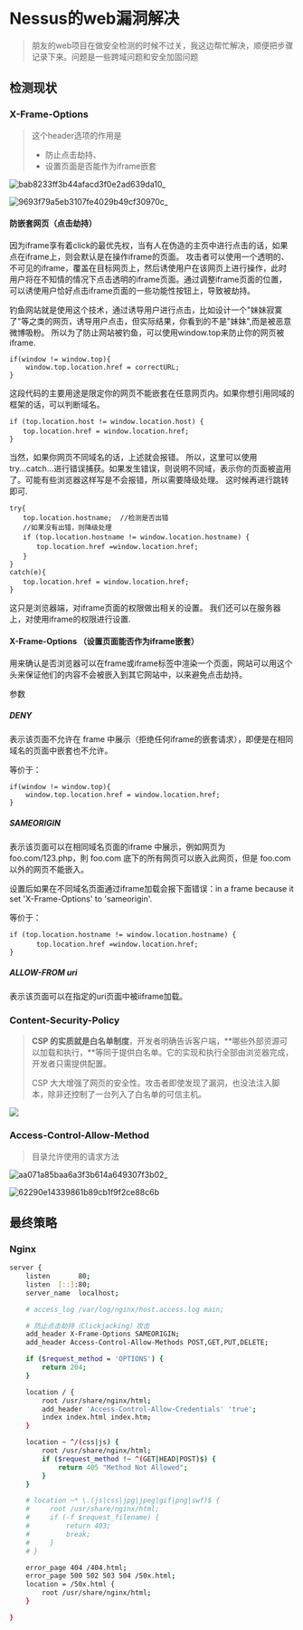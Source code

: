 # Nessus的web漏洞解决

> 朋友的web项目在做安全检测的时候不过关，我这边帮忙解决，顺便把步骤记录下来。问题是一些跨域问题和安全加固问题

## 检测现状

### X-Frame-Options

> 这个header选项的作用是 
>
> - 防止点击劫持、
> - 设置页面是否能作为iframe嵌套







![bab8233ff3b44afacd3f0e2ad639da10_](./Nessus的web漏洞解决.assets/bab8233ff3b44afacd3f0e2ad639da10_.png)



![9693f79a5eb3107fe4029b49cf30970c_](./Nessus的web漏洞解决.assets/9693f79a5eb3107fe4029b49cf30970c_.png)



#### 防嵌套网页（点击劫持）

因为iframe享有着click的最优先权，当有人在伪造的主页中进行点击的话，如果点在iframe上，则会默认是在操作iframe的页面。 攻击者可以使用一个透明的、不可见的iframe，覆盖在目标网页上，然后诱使用户在该网页上进行操作，此时用户将在不知情的情况下点击透明的iframe页面。通过调整iframe页面的位置，可以诱使用户恰好点击iframe页面的一些功能性按钮上，导致被劫持。

钓鱼网站就是使用这个技术，通过诱导用户进行点击，比如设计一个"妹妹寂寞了"等之类的网页，诱导用户点击，但实际结果，你看到的不是"妹妹",而是被恶意微博吸粉。 
所以为了防止网站被钓鱼，可以使用window.top来防止你的网页被iframe.

    if(window != window.top){
        window.top.location.href = correctURL;
    }

这段代码的主要用途是限定你的网页不能嵌套在任意网页内。如果你想引用同域的框架的话，可以判断域名。

    if (top.location.host != window.location.host) {
    　　top.location.href = window.location.href;
    }

当然，如果你网页不同域名的话，上述就会报错。
所以，这里可以使用try...catch...进行错误捕获。如果发生错误，则说明不同域，表示你的页面被盗用了。可能有些浏览器这样写是不会报错，所以需要降级处理。
这时候再进行跳转即可.

    try{
    　　top.location.hostname;  //检测是否出错
    　　//如果没有出错，则降级处理
    　　if (top.location.hostname != window.location.hostname) { 
    　　　　top.location.href =window.location.href;
    　　}
    }
    catch(e){
    　　top.location.href = window.location.href;
    }

这只是浏览器端，对iframe页面的权限做出相关的设置。 我们还可以在服务器上，对使用iframe的权限进行设置.

#### X-Frame-Options （设置页面能否作为iframe嵌套）

用来确认是否浏览器可以在frame或iframe标签中渲染一个页面，网站可以用这个头来保证他们的内容不会被嵌入到其它网站中，以来避免点击劫持。

参数

##### DENY

表示该页面不允许在 frame 中展示（拒绝任何iframe的嵌套请求），即便是在相同域名的页面中嵌套也不允许。

等价于：

    if(window != window.top){
        window.top.location.href = window.location.href;
    }

##### SAMEORIGIN

表示该页面可以在相同域名页面的iframe 中展示，例如网页为 foo.com/123.php，則 foo.com 底下的所有网页可以嵌入此网页，但是 foo.com 以外的网页不能嵌入。

设置后如果在不同域名页面通过iframe加载会报下面错误：in a frame because it set 'X-Frame-Options' to 'sameorigin'.

等价于：

    if (top.location.hostname != window.location.hostname) { 
    　　　　top.location.href =window.location.href;
    }

##### ALLOW-FROM uri

表示该页面可以在指定的uri页面中被iiframe加载。





### Content-Security-Policy

> **CSP 的实质就是白名单制度**，开发者明确告诉客户端，**哪些外部资源可以加载和执行，**等同于提供白名单。它的实现和执行全部由浏览器完成，开发者只需提供配置。
>
> CSP 大大增强了网页的安全性。攻击者即使发现了漏洞，也没法注入脚本，除非还控制了一台列入了白名单的可信主机。



![](./Nessus的web漏洞解决.assets/6a3d94508b45b88bab89d0f96af5285f_.png)

### Access-Control-Allow-Method

> 目录允许使用的请求方法

![aa071a85baa6a3f3b614a649307f3b02_](./Nessus的web漏洞解决.assets/aa071a85baa6a3f3b614a649307f3b02_.png)





![62290e14339861b89cb1f9f2ce88c6b](./Nessus的web漏洞解决.assets/62290e14339861b89cb1f9f2ce88c6b.jpg)

## 最终策略

### Nginx

```bash
server {
    listen       80;
    listen  [::]:80;
    server_name  localhost;

    # access_log /var/log/nginx/host.access.log main;

    # 防止点击劫持（Clickjacking）攻击
    add_header X-Frame-Options SAMEORIGIN;
    add_header Access-Control-Allow-Methods POST,GET,PUT,DELETE;

    if ($request_method = 'OPTIONS') {
        return 204;
    }

    location / {
        root /usr/share/nginx/html;
        add_header 'Access-Control-Allow-Credentials' 'true';
        index index.html index.htm;
    }

    location ~ ^/(css|js) {
        root /usr/share/nginx/html;
        if ($request_method !~ ^(GET|HEAD|POST)$) {
            return 405 "Method Not Allowed";
        }
    }

    # location ~* \.(js|css|jpg|jpeg|gif|png|swf)$ {
    #     root /usr/share/nginx/html;
    #     if (-f $request_filename) {
    #         return 403;
    #         break;
    #     }
    # }

    error_page 404 /404.html;
    error_page 500 502 503 504 /50x.html;
    location = /50x.html {
        root /usr/share/nginx/html;
    }

}
```

